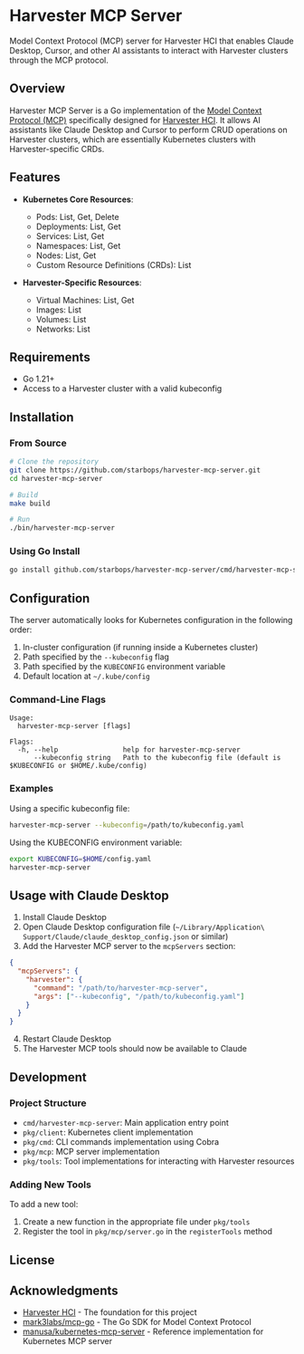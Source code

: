 # Harvester MCP Server

Model Context Protocol (MCP) server for Harvester HCI that enables Claude Desktop, Cursor, and other AI assistants to interact with Harvester clusters through the MCP protocol.

## Overview

Harvester MCP Server is a Go implementation of the [Model Context Protocol (MCP)](https://spec.modelcontextprotocol.io/specification/2024-11-05/) specifically designed for [Harvester HCI](https://github.com/harvester/harvester). It allows AI assistants like Claude Desktop and Cursor to perform CRUD operations on Harvester clusters, which are essentially Kubernetes clusters with Harvester-specific CRDs.

## Features

- **Kubernetes Core Resources**:

  - Pods: List, Get, Delete
  - Deployments: List, Get
  - Services: List, Get
  - Namespaces: List, Get
  - Nodes: List, Get
  - Custom Resource Definitions (CRDs): List

- **Harvester-Specific Resources**:

  - Virtual Machines: List, Get
  - Images: List
  - Volumes: List
  - Networks: List

## Requirements

- Go 1.21+
- Access to a Harvester cluster with a valid kubeconfig

## Installation

### From Source

```bash
# Clone the repository
git clone https://github.com/starbops/harvester-mcp-server.git
cd harvester-mcp-server

# Build
make build

# Run
./bin/harvester-mcp-server
```

### Using Go Install

```bash
go install github.com/starbops/harvester-mcp-server/cmd/harvester-mcp-server@latest
```

## Configuration

The server automatically looks for Kubernetes configuration in the following order:

1. In-cluster configuration (if running inside a Kubernetes cluster)
2. Path specified by the `--kubeconfig` flag
3. Path specified by the `KUBECONFIG` environment variable
4. Default location at `~/.kube/config`

### Command-Line Flags

```
Usage:
  harvester-mcp-server [flags]

Flags:
  -h, --help                help for harvester-mcp-server
      --kubeconfig string   Path to the kubeconfig file (default is $KUBECONFIG or $HOME/.kube/config)
```

### Examples

Using a specific kubeconfig file:

```bash
harvester-mcp-server --kubeconfig=/path/to/kubeconfig.yaml
```

Using the KUBECONFIG environment variable:

```bash
export KUBECONFIG=$HOME/config.yaml
harvester-mcp-server
```

## Usage with Claude Desktop

1. Install Claude Desktop
2. Open Claude Desktop configuration file (`~/Library/Application\ Support/Claude/claude_desktop_config.json` or similar)
3. Add the Harvester MCP server to the `mcpServers` section:

```json
{
  "mcpServers": {
    "harvester": {
      "command": "/path/to/harvester-mcp-server",
      "args": ["--kubeconfig", "/path/to/kubeconfig.yaml"]
    }
  }
}
```

4. Restart Claude Desktop
5. The Harvester MCP tools should now be available to Claude

## Development

### Project Structure

- `cmd/harvester-mcp-server`: Main application entry point
- `pkg/client`: Kubernetes client implementation
- `pkg/cmd`: CLI commands implementation using Cobra
- `pkg/mcp`: MCP server implementation
- `pkg/tools`: Tool implementations for interacting with Harvester resources

### Adding New Tools

To add a new tool:

1. Create a new function in the appropriate file under `pkg/tools`
2. Register the tool in `pkg/mcp/server.go` in the `registerTools` method

## License


## Acknowledgments

- [Harvester HCI](https://github.com/harvester/harvester) - The foundation for this project
- [mark3labs/mcp-go](https://github.com/mark3labs/mcp-go) - The Go SDK for Model Context Protocol
- [manusa/kubernetes-mcp-server](https://github.com/manusa/kubernetes-mcp-server) - Reference implementation for Kubernetes MCP server